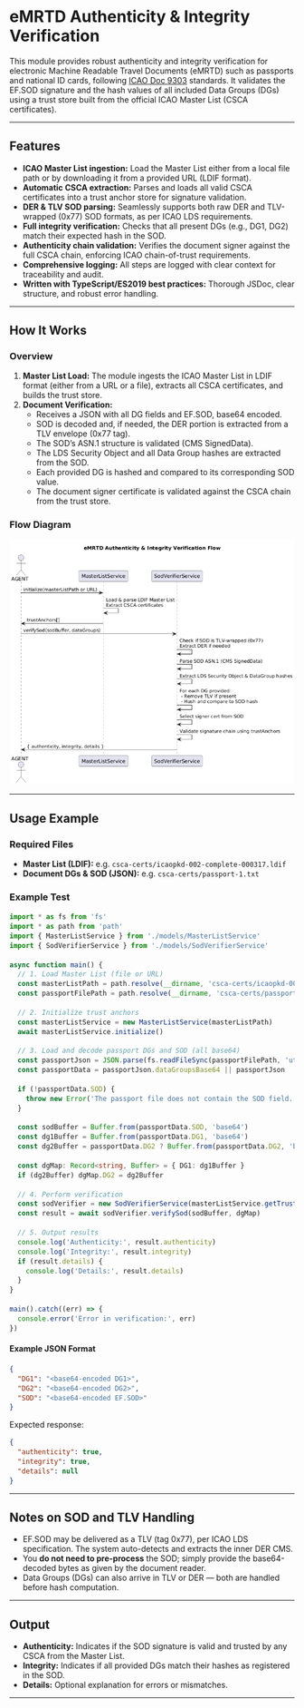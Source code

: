# eMRTD Authenticity & Integrity Verification

This module provides robust authenticity and integrity verification for electronic Machine Readable Travel Documents (eMRTD) such as passports and national ID cards, following [ICAO Doc 9303](https://www.icao.int/publications/pages/publication.aspx?docnum=9303) standards. It validates the EF.SOD signature and the hash values of all included Data Groups (DGs) using a trust store built from the official ICAO Master List (CSCA certificates).

---

## Features

- **ICAO Master List ingestion:** Load the Master List either from a local file path or by downloading it from a provided URL (LDIF format).
- **Automatic CSCA extraction:** Parses and loads all valid CSCA certificates into a trust anchor store for signature validation.
- **DER & TLV SOD parsing:** Seamlessly supports both raw DER and TLV-wrapped (0x77) SOD formats, as per ICAO LDS requirements.
- **Full integrity verification:** Checks that all present DGs (e.g., DG1, DG2) match their expected hash in the SOD.
- **Authenticity chain validation:** Verifies the document signer against the full CSCA chain, enforcing ICAO chain-of-trust requirements.
- **Comprehensive logging:** All steps are logged with clear context for traceability and audit.
- **Written with TypeScript/ES2019 best practices:** Thorough JSDoc, clear structure, and robust error handling.

---

## How It Works

### Overview

1. **Master List Load:** The module ingests the ICAO Master List in LDIF format (either from a URL or a file), extracts all CSCA certificates, and builds the trust store.
2. **Document Verification:**
   - Receives a JSON with all DG fields and EF.SOD, base64 encoded.
   - SOD is decoded and, if needed, the DER portion is extracted from a TLV envelope (0x77 tag).
   - The SOD’s ASN.1 structure is validated (CMS SignedData).
   - The LDS Security Object and all Data Group hashes are extracted from the SOD.
   - Each provided DG is hashed and compared to its corresponding SOD value.
   - The document signer certificate is validated against the CSCA chain from the trust store.

### Flow Diagram

![Flow Diagram](./assets/mrtd-auth-verify.png)

---

## Usage Example

### Required Files

- **Master List (LDIF):** e.g. `csca-certs/icaopkd-002-complete-000317.ldif`
- **Document DGs & SOD (JSON):** e.g. `csca-certs/passport-1.txt`

### Example Test

```typescript
import * as fs from 'fs'
import * as path from 'path'
import { MasterListService } from './models/MasterListService'
import { SodVerifierService } from './models/SodVerifierService'

async function main() {
  // 1. Load Master List (file or URL)
  const masterListPath = path.resolve(__dirname, 'csca-certs/icaopkd-002-complete-000317.ldif')
  const passportFilePath = path.resolve(__dirname, 'csca-certs/passport-1.txt')

  // 2. Initialize trust anchors
  const masterListService = new MasterListService(masterListPath)
  await masterListService.initialize()

  // 3. Load and decode passport DGs and SOD (all base64)
  const passportJson = JSON.parse(fs.readFileSync(passportFilePath, 'utf8'))
  const passportData = passportJson.dataGroupsBase64 || passportJson

  if (!passportData.SOD) {
    throw new Error('The passport file does not contain the SOD field.')
  }

  const sodBuffer = Buffer.from(passportData.SOD, 'base64')
  const dg1Buffer = Buffer.from(passportData.DG1, 'base64')
  const dg2Buffer = passportData.DG2 ? Buffer.from(passportData.DG2, 'base64') : undefined

  const dgMap: Record<string, Buffer> = { DG1: dg1Buffer }
  if (dg2Buffer) dgMap.DG2 = dg2Buffer

  // 4. Perform verification
  const sodVerifier = new SodVerifierService(masterListService.getTrustAnchors())
  const result = await sodVerifier.verifySod(sodBuffer, dgMap)

  // 5. Output results
  console.log('Authenticity:', result.authenticity)
  console.log('Integrity:', result.integrity)
  if (result.details) {
    console.log('Details:', result.details)
  }
}

main().catch((err) => {
  console.error('Error in verification:', err)
})
```

#### Example JSON Format

```json
{
  "DG1": "<base64-encoded DG1>",
  "DG2": "<base64-encoded DG2>",
  "SOD": "<base64-encoded EF.SOD>"
}
```

Expected response:

```json
{
  "authenticity": true,
  "integrity": true,
  "details": null
}
```

---

## Notes on SOD and TLV Handling

- EF.SOD may be delivered as a TLV (tag 0x77), per ICAO LDS specification. The system auto-detects and extracts the inner DER CMS.
- You **do not need to pre-process** the SOD; simply provide the base64-decoded bytes as given by the document reader.
- Data Groups (DGs) can also arrive in TLV or DER — both are handled before hash computation.

---

## Output

- **Authenticity:** Indicates if the SOD signature is valid and trusted by any CSCA from the Master List.
- **Integrity:** Indicates if all provided DGs match their hashes as registered in the SOD.
- **Details:** Optional explanation for errors or mismatches.

---
